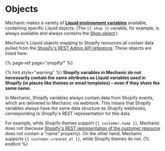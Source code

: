 # Objects

Mechanic makes a variety of [**Liquid environment variables**](../../../core/tasks/code/environment-variables.md) available, containing specific Liquid objects. \(The `{{ shop }}` variable, for example, is always available and always contains the [Shop object](shopify/shop.md).\)

Mechanic's Liquid objects mapping to Shopify resources all contain data pulled from the [Shopify's REST Admin API reference](https://shopify.dev/docs/admin-api/rest/reference). These objects are listed here:

{% page-ref page="shopify/" %}

{% hint style="warning" %}
**Shopify variables in Mechanic do not necessarily contain the same attributes as Liquid variables used in Shopify \(in places like themes or email templates\) – even if they share the same name.**

In Mechanic, Shopify variables always contain data from Shopify events, which are delivered to Mechanic via webhook. This means that Shopify variables always have the same data structure as Shopify webhooks, corresponding to Shopify's REST representation for this data.

For example, while Shopify themes support `{{ customer.name }}`, Mechanic does not \(because [Shopify's REST representation of the customer resource](https://shopify.dev/docs/admin-api/rest/reference/customers/customer) does not contain a "name" property\). On the other hand, Mechanic supports `{{ customer.created_at }}`, while Shopify themes do not.
{% endhint %}

